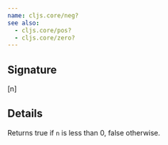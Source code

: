 ```yaml
---
name: cljs.core/neg?
see also:
  - cljs.core/pos?
  - cljs.core/zero?
---
```


## Signature
[n]


## Details

Returns true if `n` is less than 0, false otherwise.

